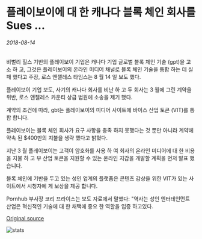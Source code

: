 # 플레이보이에 대 한 캐나다 블록 체인 회사를 Sues ...

###### 2018-08-14

비벌리 힐스 기반의 플레이보이 기업은 캐나다 기업 글로벌 블록 체인 기술 (gpt)을 고소 하 고, 그것은 플레이보이의 온라인 미디어 채널로 블록 체인 기술을 통합 하는 데 실패 했다고 주장, 로스 앤젤레스 타임스는 8 월 14 일 보도 했다.

플레이보이 기업 보도, 사기의 캐나다 회사를 비난 하 고 두 회사는 3 월에 그린 계약을 위반, 로스 앤젤레스 카운티 상급 법원에 소송을 제기 했다.

계약의 조건에 따라, gbt는 플레이보이의 미디어 사이트에 바이스 산업 토큰 (VIT)를 통합 합니다.

플레이보이는 블록 체인 회사가 요구 사항을 충족 하지 못했다는 것 뿐만 아니라 계약에 약속 된 $400만의 지불을 생략 했다고 밝혔다.

지난 3 월 플레이보이는 고객이 암호화를 사용 하 여 회사의 온라인 미디어에 대 한 비용을 지불 하 고 부 산업 토큰을 지원할 수 있는 온라인 지갑을 개발할 계획을 먼저 발표 했습니다.

블록 체인에 기반을 두고 있는 성인 업계의 플랫폼은 콘텐츠 감상을 위한 VIT가 있는 사이트에서 시청자에 게 보상을 제공 합니다.

Pornhub 부사장 코리 프라이스는 보도 자료에서 말했다: "역사는 성인 엔터테인먼트 산업은 혁신적인 기술에 대 한 채택에 중요 한 역할을 입증 하고있다.

[Original source](https://cointelegraph.com/news/playboy-sues-canadian-blockchain-firm-for)

![stats](https://c.statcounter.com/11760860/0/a89fa40b/1/ "stats")
